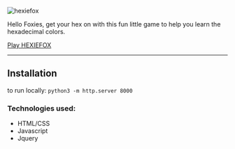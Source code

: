 
![hexiefox](https://user-images.githubusercontent.com/13789291/28230455-bd958380-68ac-11e7-8426-dd1a973c33ba.png)

Hello Foxies, get your hex on with this fun little game to help you learn the hexadecimal colors. 

[Play HEXIEFOX](https://hexiefox.rondawylie.com)

<hr>

## Installation
to run locally:
``` python3 -m http.server 8000 ```

### Technologies used:
* HTML/CSS
* Javascript
* Jquery



